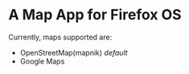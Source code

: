 # A Map App for Firefox OS

Currently, maps supported are:

* OpenStreetMap(mapnik) *default*
* Google Maps
